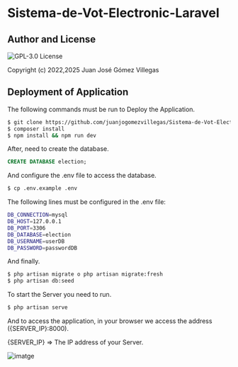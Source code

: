 # Sistema-de-Vot-Electronic-Laravel

## Author and License

![GPL-3.0 License](https://github.com/juanjogomezvillegas/Sistema-de-Vot-Electronic/blob/main/LICENSE)

Copyright (c) 2022,2025 Juan José Gómez Villegas

## Deployment of Application

The following commands must be run to Deploy the Application.

```sh
$ git clone https://github.com/juanjogomezvillegas/Sistema-de-Vot-Electronic-Laravel.git o git@github.com:juanjogomezvillegas/Sistema-de-Vot-Electronic-Laravel.git
$ composer install
$ npm install && npm run dev
```

After, need to create the database.

```sql
CREATE DATABASE election;
```

And configure the .env file to access the database.

```sh
$ cp .env.example .env
```

The following lines must be configured in the .env file:

```sh
DB_CONNECTION=mysql
DB_HOST=127.0.0.1
DB_PORT=3306
DB_DATABASE=election
DB_USERNAME=userDB
DB_PASSWORD=passwordDB
```

And finally.

```sh
$ php artisan migrate o php artisan migrate:fresh
$ php artisan db:seed
```

To start the Server you need to run.

```sh
$ php artisan serve
```

And to access the application, in your browser we access the address ({SERVER_IP}:8000).

{SERVER_IP} => The IP address of your Server.

![imatge](https://user-images.githubusercontent.com/83291394/170352142-0b91c481-f8d6-41cf-8abd-df00580f5106.png)
